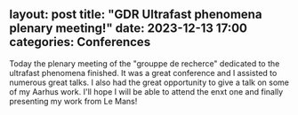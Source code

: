 layout: post
title:  "GDR Ultrafast phenomena plenary meeting!"
date:   2023-12-13 17:00
categories: Conferences
---

<p>
Today the plenary meeting of the "grouppe de recherce" dedicated to the ultrafast phenomena finished. It was a great conference and I assisted to numerous great talks. I also had the great opportunity to give a talk on some of my Aarhus work. I'll hope I will be able to attend the enxt one and finally presenting my work from Le Mans!
</p>
